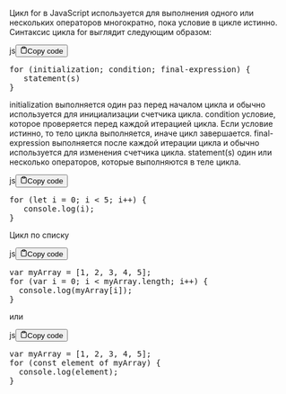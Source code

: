 <p>Цикл for в JavaScript используется для выполнения одного 
или нескольких операторов многократно, пока условие в цикле истинно. 
Синтаксис цикла for выглядит следующим образом:</p>
<div class="code-element"><div class="lang-line"><text>js</text><button class="copy-button" id="code555b" onclick="copyCode(code555, code555b)"><svg stroke="currentColor" fill="none" stroke-width="2" viewBox="0 0 24 24" stroke-linecap="round" stroke-linejoin="round" class="h-4 w-4" height="1em" width="1em" xmlns="http://www.w3.org/2000/svg"><path d="M16 4h2a2 2 0 0 1 2 2v14a2 2 0 0 1-2 2H6a2 2 0 0 1-2-2V6a2 2 0 0 1 2-2h2"></path><rect x="8" y="2" width="8" height="4" rx="1" ry="1"></rect></svg><text>Copy code</text></button></div><div class="code" id="code555"><div class="highlight"><pre><span></span><span class="k">for</span><span class="w"> </span><span class="p">(</span><span class="nx">initialization</span><span class="p">;</span><span class="w"> </span><span class="nx">condition</span><span class="p">;</span><span class="w"> </span><span class="kr">final</span><span class="o">-</span><span class="nx">expression</span><span class="p">)</span><span class="w"> </span><span class="p">{</span>
<span class="w">   </span><span class="nx">statement</span><span class="p">(</span><span class="nx">s</span><span class="p">)</span>
<span class="p">}</span>
</pre></div></div></div>

<p>initialization     выполняется один раз перед началом цикла 
                   и обычно используется для инициализации счетчика цикла.
condition          условие, которое проверяется перед каждой итерацией цикла. 
                   Если условие истинно, то тело цикла выполняется, иначе цикл завершается.
final-expression   выполняется после каждой итерации цикла 
                   и обычно используется для изменения счетчика цикла.
statement(s)       один или несколько операторов, которые выполняются в теле цикла.</p>
<div class="code-element"><div class="lang-line"><text>js</text><button class="copy-button" id="code556b" onclick="copyCode(code556, code556b)"><svg stroke="currentColor" fill="none" stroke-width="2" viewBox="0 0 24 24" stroke-linecap="round" stroke-linejoin="round" class="h-4 w-4" height="1em" width="1em" xmlns="http://www.w3.org/2000/svg"><path d="M16 4h2a2 2 0 0 1 2 2v14a2 2 0 0 1-2 2H6a2 2 0 0 1-2-2V6a2 2 0 0 1 2-2h2"></path><rect x="8" y="2" width="8" height="4" rx="1" ry="1"></rect></svg><text>Copy code</text></button></div><div class="code" id="code556"><div class="highlight"><pre><span></span><span class="k">for</span><span class="w"> </span><span class="p">(</span><span class="kd">let</span><span class="w"> </span><span class="nx">i</span><span class="w"> </span><span class="o">=</span><span class="w"> </span><span class="mf">0</span><span class="p">;</span><span class="w"> </span><span class="nx">i</span><span class="w"> </span><span class="o">&lt;</span><span class="w"> </span><span class="mf">5</span><span class="p">;</span><span class="w"> </span><span class="nx">i</span><span class="o">++</span><span class="p">)</span><span class="w"> </span><span class="p">{</span>
<span class="w">   </span><span class="nx">console</span><span class="p">.</span><span class="nx">log</span><span class="p">(</span><span class="nx">i</span><span class="p">);</span>
<span class="p">}</span>
</pre></div></div></div>

<p>Цикл по списку</p>
<div class="code-element"><div class="lang-line"><text>js</text><button class="copy-button" id="code557b" onclick="copyCode(code557, code557b)"><svg stroke="currentColor" fill="none" stroke-width="2" viewBox="0 0 24 24" stroke-linecap="round" stroke-linejoin="round" class="h-4 w-4" height="1em" width="1em" xmlns="http://www.w3.org/2000/svg"><path d="M16 4h2a2 2 0 0 1 2 2v14a2 2 0 0 1-2 2H6a2 2 0 0 1-2-2V6a2 2 0 0 1 2-2h2"></path><rect x="8" y="2" width="8" height="4" rx="1" ry="1"></rect></svg><text>Copy code</text></button></div><div class="code" id="code557"><div class="highlight"><pre><span></span><span class="kd">var</span><span class="w"> </span><span class="nx">myArray</span><span class="w"> </span><span class="o">=</span><span class="w"> </span><span class="p">[</span><span class="mf">1</span><span class="p">,</span><span class="w"> </span><span class="mf">2</span><span class="p">,</span><span class="w"> </span><span class="mf">3</span><span class="p">,</span><span class="w"> </span><span class="mf">4</span><span class="p">,</span><span class="w"> </span><span class="mf">5</span><span class="p">];</span>
<span class="k">for</span><span class="w"> </span><span class="p">(</span><span class="kd">var</span><span class="w"> </span><span class="nx">i</span><span class="w"> </span><span class="o">=</span><span class="w"> </span><span class="mf">0</span><span class="p">;</span><span class="w"> </span><span class="nx">i</span><span class="w"> </span><span class="o">&lt;</span><span class="w"> </span><span class="nx">myArray</span><span class="p">.</span><span class="nx">length</span><span class="p">;</span><span class="w"> </span><span class="nx">i</span><span class="o">++</span><span class="p">)</span><span class="w"> </span><span class="p">{</span>
<span class="w">  </span><span class="nx">console</span><span class="p">.</span><span class="nx">log</span><span class="p">(</span><span class="nx">myArray</span><span class="p">[</span><span class="nx">i</span><span class="p">]);</span>
<span class="p">}</span>
</pre></div></div></div>

<p>или</p>
<div class="code-element"><div class="lang-line"><text>js</text><button class="copy-button" id="code558b" onclick="copyCode(code558, code558b)"><svg stroke="currentColor" fill="none" stroke-width="2" viewBox="0 0 24 24" stroke-linecap="round" stroke-linejoin="round" class="h-4 w-4" height="1em" width="1em" xmlns="http://www.w3.org/2000/svg"><path d="M16 4h2a2 2 0 0 1 2 2v14a2 2 0 0 1-2 2H6a2 2 0 0 1-2-2V6a2 2 0 0 1 2-2h2"></path><rect x="8" y="2" width="8" height="4" rx="1" ry="1"></rect></svg><text>Copy code</text></button></div><div class="code" id="code558"><div class="highlight"><pre><span></span><span class="kd">var</span><span class="w"> </span><span class="nx">myArray</span><span class="w"> </span><span class="o">=</span><span class="w"> </span><span class="p">[</span><span class="mf">1</span><span class="p">,</span><span class="w"> </span><span class="mf">2</span><span class="p">,</span><span class="w"> </span><span class="mf">3</span><span class="p">,</span><span class="w"> </span><span class="mf">4</span><span class="p">,</span><span class="w"> </span><span class="mf">5</span><span class="p">];</span>
<span class="k">for</span><span class="w"> </span><span class="p">(</span><span class="kd">const</span><span class="w"> </span><span class="nx">element</span><span class="w"> </span><span class="k">of</span><span class="w"> </span><span class="nx">myArray</span><span class="p">)</span><span class="w"> </span><span class="p">{</span>
<span class="w">  </span><span class="nx">console</span><span class="p">.</span><span class="nx">log</span><span class="p">(</span><span class="nx">element</span><span class="p">);</span>
<span class="p">}</span>
</pre></div></div></div>